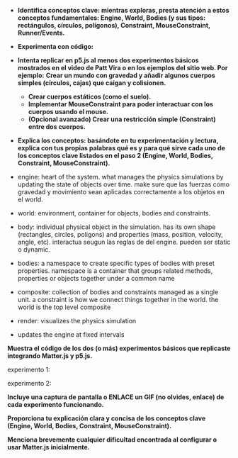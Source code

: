 - **Identifica conceptos clave: mientras exploras, presta atención a estos conceptos fundamentales: Engine, World, Bodies (y sus tipos: rectángulos, círculos, polígonos), Constraint, MouseConstraint, Runner/Events.**
- **Experimenta con código:**
- **Intenta replicar en p5.js al menos dos experimentos básicos mostrados en el video de Patt Vira o en los ejemplos del sitio web. Por ejemplo:**
**Crear un mundo con gravedad y añadir algunos cuerpos simples (círculos, cajas) que caigan y colisionen.** 
    - **Crear cuerpos estáticos (como el suelo).**
    - **Implementar MouseConstraint para poder interactuar con los cuerpos usando el mouse.**
    - **(Opcional avanzado) Crear una restricción simple (Constraint) entre dos cuerpos.**
- **Explica los conceptos: basándote en tu experimentación y lectura, explica con tus propias palabras qué es y para qué sirve cada uno de los conceptos clave listados en el paso 2 (Engine, World, Bodies, Constraint, MouseConstraint).**

- engine: heart of the system. what manages the physics simulations by updating the state of objects over time. make sure que las fuerzas como gravedad y movimiento sean aplicadas correctamente a los objetos en el world.

- world: environment, container for objects, bodies and constraints.

- body: individual physical object in the simulation. has its own shape (rectangles, circles, poligons) and properties (mass, position, velocity, angle, etc). interactua seugun las reglas de del engine. pueden ser static o dynamic.

- bodies: a namespace to create specific types of bodies with preset properties. namespace is a container that groups related methods, properties or objects together under a common name 

- composite: collection of bodies and constraints managed as a single unit. a constraint is how we connect things together in the world. the world is the top level composite

- render: visualizes the physics simulation

- updates the engine at fixed intervals


**Muestra el código de los dos (o más) experimentos básicos que replicaste integrando Matter.js y p5.js.**

experimento 1:


experimento 2: 


**Incluye una captura de pantalla o ENLACE un GIF (no olvides, enlace) de cada experimento funcionando.**


**Proporciona tu explicación clara y concisa de los conceptos clave (Engine, World, Bodies, Constraint, MouseConstraint).**


**Menciona brevemente cualquier dificultad encontrada al configurar o usar Matter.js inicialmente.**

